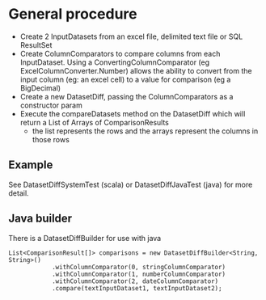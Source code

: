 General procedure
=================
* Create 2 InputDatasets from an excel file, delimited text file or SQL ResultSet</li>
* Create ColumnComparators to compare columns from each InputDataset.
  Using a ConvertingColumnComparator (eg ExcelColumnConverter.Number) allows the ability to convert
  from the input column (eg: an excel cell)
  to a value for comparison (eg a BigDecimal)
* Create a new DatasetDiff, passing the ColumnComparators as a constructor param</li>
* Execute the compareDatasets method on the DatasetDiff which will return a List of Arrays of ComparisonResults
  - the list represents the rows and the arrays represent the columns in those rows

Example
-------
See DatasetDiffSystemTest (scala) or DatasetDiffJavaTest (java) for more detail.

Java builder
------------
There is a DatasetDiffBuilder for use with java

    List<ComparisonResult[]> comparisons = new DatasetDiffBuilder<String, String>()
                .withColumnComparator(0, stringColumnComparator)
                .withColumnComparator(1, numberColumnComparator)
                .withColumnComparator(2, dateColumnComparator)
                .compare(textInputDataset1, textInputDataset2);

